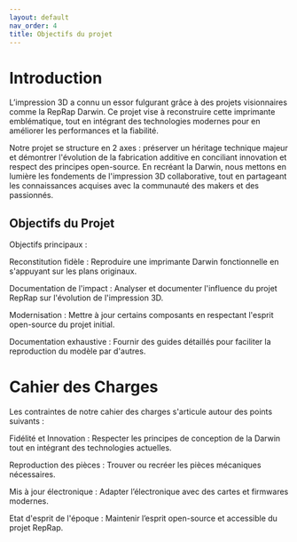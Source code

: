 ```yaml
---
layout: default
nav_order: 4
title: Objectifs du projet
---
```


# Introduction

L’impression 3D a connu un essor fulgurant grâce à des projets visionnaires comme la RepRap Darwin. Ce projet vise à reconstruire cette imprimante emblématique, tout en intégrant des technologies modernes pour en améliorer les performances et la fiabilité.

Notre projet se structure en 2 axes : préserver un héritage technique majeur et démontrer l'évolution de la fabrication additive en conciliant innovation et respect des principes open-source. En recréant la Darwin, nous mettons en lumière les fondements de l'impression 3D collaborative, tout en partageant les connaissances acquises avec la communauté des makers et des passionnés.

## Objectifs du Projet

Objectifs principaux :

Reconstitution fidèle : Reproduire une imprimante Darwin fonctionnelle en s'appuyant sur les plans originaux.

Documentation de l'impact : Analyser et documenter l'influence du projet RepRap sur l'évolution de l'impression 3D.​

Modernisation : Mettre à jour certains composants en respectant l'esprit open-source du projet initial.​

Documentation exhaustive : Fournir des guides détaillés pour faciliter la reproduction du modèle par d'autres.

# Cahier des Charges

​Les contraintes de notre cahier des charges s'articule autour des points suivants :​

Fidélité et Innovation : Respecter les principes de conception de la Darwin tout en intégrant des technologies actuelles.

Reproduction des pièces : Trouver ou recréer les pièces mécaniques nécessaires.

Mis à jour électronique : Adapter l’électronique avec des cartes et firmwares modernes.

Etat d'esprit de l'époque : Maintenir l’esprit open-source et accessible du projet RepRap.
